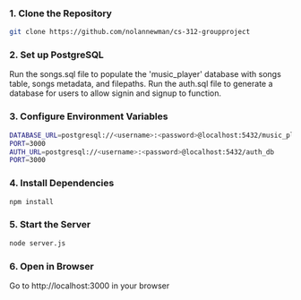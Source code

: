 ### 1. Clone the Repository
```bash
git clone https://github.com/nolannewman/cs-312-groupproject
```

### 2. Set up PostgreSQL
Run the songs.sql file to populate the 'music_player' database with songs table, songs metadata, and filepaths.
Run the auth.sql file to generate a database for users to allow signin and signup to function.

### 3. Configure Environment Variables
```bash
DATABASE_URL=postgresql://<username>:<password>@localhost:5432/music_player
PORT=3000
AUTH_URL=postgresql://<username>:<password>@localhost:5432/auth_db
PORT=3000
```

### 4. Install Dependencies
```bash
npm install
```

### 5. Start the Server
```bash
node server.js
```

### 6. Open in Browser
Go to http://localhost:3000 in your browser

